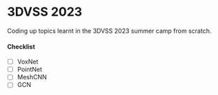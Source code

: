 # 3DVSS 2023

Coding up topics learnt in the 3DVSS 2023 summer camp from scratch. 

#### Checklist
- [ ] VoxNet
- [ ] PointNet
- [ ] MeshCNN
- [ ] GCN